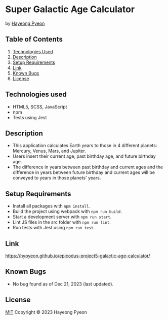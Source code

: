 # Super Galactic Age Calculator
by [Hayeong Pyeon](https://www.hayeong.website)

## Table of Contents

1. [Technologies Used](#technologies-used)
2. [Description](#description)
3. [Setup Requirements](#setup-requirements)
4. [Link](#link)
5. [Known Bugs](#known-bugs)
6. [License](#license)

## Technologies used
- HTML5, SCSS, JavaScript
- npm
- Tests using Jest

## Description
- This application calculates Earth years to those in 4 different planets: Mercury, Venus, Mars, and Jupiter.
- Users insert their current age, past birthday age, and future birthday age. 
- The difference in years between past birthday and current ages and the difference in years between future birthday and current ages will be conveyed to years in those planets' years. 

## Setup Requirements
* Install all packages with `npm install`.
* Build the project using webpack with `npm run build`.
* Start a development server with `npm run start`.
* Lint JS files in the src folder with `npm run lint`.
* Run tests with Jest using `npm run test`.

## Link
https://hypyeon.github.io/epicodus-project5-galactic-age-calculator/

## Known Bugs
- No bug found as of Dec 21, 2023 (last updated).

## License
[MIT](/LICENSE.txt) Copyright © 2023 Hayeong Pyeon